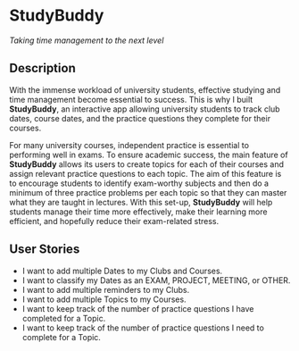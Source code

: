 # StudyBuddy
*Taking time management to the next level*

## Description

With the immense workload of university students, effective studying and time management become essential 
to success. This is why I built **StudyBuddy**, an interactive app allowing university students 
to track club dates, course dates, and the practice questions they complete for their courses. 

For many university courses, independent practice is essential to performing well in exams. 
To ensure academic success, the main feature of **StudyBuddy** allows its users to create topics for 
each of their courses and assign relevant practice questions to each topic. 
The aim of this feature is to encourage students to identify exam-worthy subjects and then 
do a minimum of three practice problems per each topic so that they can master what they are taught in lectures.
With this set-up, **StudyBuddy** will help students manage their time more effectively, make their 
learning more efficient, and hopefully reduce their exam-related stress.
 
## User Stories
- I want to add multiple Dates to my Clubs and Courses.
- I want to classify my Dates as an EXAM, PROJECT, MEETING, or OTHER.
- I want to add multiple reminders to my Clubs.
- I want to add multiple Topics to my Courses.
- I want to keep track of the number of practice questions I have completed for a Topic.
- I want to keep track of the number of practice questions I need to complete for a Topic.
